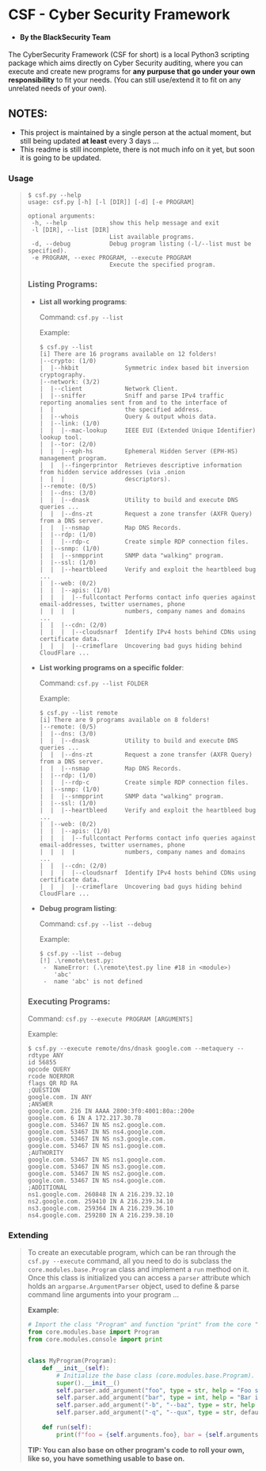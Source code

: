 # **CSF - Cyber Security Framework**
- #### By the **Black**Security Team
The CyberSecurity Framework (CSF for short) is a local Python3 scripting package which aims directly on Cyber Security auditing, where you can execute and create new programs for **any purpuse that go under your own responsibility** to fit your needs. (You can still use/extend it to fit on any unrelated needs of your own).

## NOTES:
- This project is maintained by a single person at the actual moment, but still being updated **at least** every 3 days ...
- This readme is still incomplete, there is not much info on it yet, but soon it is going to be updated.

### **Usage**
> ```
> $ csf.py --help
> usage: csf.py [-h] [-l [DIR]] [-d] [-e PROGRAM]
> 
> optional arguments:
>  -h, --help            show this help message and exit
>  -l [DIR], --list [DIR]
>                        List available programs.
>  -d, --debug           Debug program listing (-l/--list must be specified).
>  -e PROGRAM, --exec PROGRAM, --execute PROGRAM
>                        Execute the specified program.
> ```
> ### **Listing Programs**:
> - **List all working programs**:
>   
>   Command:
>   ```csf.py --list```
>   
>   Example:
>   ```
>   $ csf.py --list
>   [i] There are 16 programs available on 12 folders!
>   |--crypto: (1/0)
>   |  |--hkbit             Symmetric index based bit inversion cryptography.
>   |--network: (3/2)
>   |  |--client            Network Client.
>   |  |--sniffer           Sniff and parse IPv4 traffic reporting anomalies sent from and to the interface of
>   |  |                    the specified address.
>   |  |--whois             Query & output whois data.
>   |  |--link: (1/0)
>   |  |  |--mac-lookup     IEEE EUI (Extended Unique Identifier) lookup tool.
>   |  |--tor: (2/0)
>   |  |  |--eph-hs         Ephemeral Hidden Server (EPH-HS) management program.
>   |  |  |--fingerprintor  Retrieves descriptive information from hidden service addresses (via .onion
>   |  |  |                 descriptors).
>   |--remote: (0/5)
>   |  |--dns: (3/0)
>   |  |  |--dnask          Utility to build and execute DNS queries ...
>   |  |  |--dns-zt         Request a zone transfer (AXFR Query) from a DNS server.
>   |  |  |--nsmap          Map DNS Records.
>   |  |--rdp: (1/0)
>   |  |  |--rdp-c          Create simple RDP connection files.
>   |  |--snmp: (1/0)
>   |  |  |--snmpprint      SNMP data "walking" program.
>   |  |--ssl: (1/0)
>   |  |  |--heartbleed     Verify and exploit the heartbleed bug ...
>   |  |--web: (0/2)
>   |  |  |--apis: (1/0)
>   |  |  |  |--fullcontact Performs contact info queries against email-addresses, twitter usernames, phone
>   |  |  |  |              numbers, company names and domains ...
>   |  |  |--cdn: (2/0)
>   |  |  |  |--cloudsnarf  Identify IPv4 hosts behind CDNs using certificate data.
>   |  |  |  |--crimeflare  Uncovering bad guys hiding behind CloudFlare ...
>   ```
> - **List working programs on a specific folder**:
>   
>   Command:
>   ```csf.py --list FOLDER```
>   
>   Example:
>   ```
>   $ csf.py --list remote
>   [i] There are 9 programs available on 8 folders!
>   |--remote: (0/5)
>   |  |--dns: (3/0)
>   |  |  |--dnask          Utility to build and execute DNS queries ...
>   |  |  |--dns-zt         Request a zone transfer (AXFR Query) from a DNS server.
>   |  |  |--nsmap          Map DNS Records.
>   |  |--rdp: (1/0)
>   |  |  |--rdp-c          Create simple RDP connection files.
>   |  |--snmp: (1/0)
>   |  |  |--snmpprint      SNMP data "walking" program.
>   |  |--ssl: (1/0)
>   |  |  |--heartbleed     Verify and exploit the heartbleed bug ...
>   |  |--web: (0/2)
>   |  |  |--apis: (1/0)
>   |  |  |  |--fullcontact Performs contact info queries against email-addresses, twitter usernames, phone
>   |  |  |  |              numbers, company names and domains ...
>   |  |  |--cdn: (2/0)
>   |  |  |  |--cloudsnarf  Identify IPv4 hosts behind CDNs using certificate data.
>   |  |  |  |--crimeflare  Uncovering bad guys hiding behind CloudFlare ...
>   ```
> - **Debug program listing**:
>   
>   Command:
>   ```csf.py --list --debug```
>   
>   Example:
>   ```
>   $ csf.py --list --debug
>   [!] .\remote\test.py:
>    -  NameError: (.\remote\test.py line #18 in <module>)
>       'abc'
>    -  name 'abc' is not defined
>   ```
> 
> ### **Executing Programs**:
> Command:
> ```csf.py --execute PROGRAM [ARGUMENTS]```
> 
> Example:
> ```
> $ csf.py --execute remote/dns/dnask google.com --metaquery --rdtype ANY
> id 56855
> opcode QUERY
> rcode NOERROR
> flags QR RD RA
> ;QUESTION
> google.com. IN ANY
> ;ANSWER
> google.com. 216 IN AAAA 2800:3f0:4001:80a::200e
> google.com. 6 IN A 172.217.30.78
> google.com. 53467 IN NS ns2.google.com.
> google.com. 53467 IN NS ns4.google.com.
> google.com. 53467 IN NS ns3.google.com.
> google.com. 53467 IN NS ns1.google.com.
> ;AUTHORITY
> google.com. 53467 IN NS ns1.google.com.
> google.com. 53467 IN NS ns3.google.com.
> google.com. 53467 IN NS ns2.google.com.
> google.com. 53467 IN NS ns4.google.com.
> ;ADDITIONAL
> ns1.google.com. 260848 IN A 216.239.32.10
> ns2.google.com. 259410 IN A 216.239.34.10
> ns3.google.com. 259364 IN A 216.239.36.10
> ns4.google.com. 259280 IN A 216.239.38.10
> ```

### **Extending**
> To create an executable program, which can be ran through the `csf.py --execute` command, all you need to do is subclass the `core.modules.base.Program` class and implement a `run` method on it. Once this class is initialized you can access a `parser` attribute which holds an `argparse.ArgumentParser` object, used to define & parse command line arguments into your program ...
>
> **Example**:
> ```python
> # Import the class "Program" and function "print" from the core "base" and "console" modules.
> from core.modules.base import Program
> from core.modules.console import print
> 
> 
> class MyProgram(Program):
>     def __init__(self):
>         # Initialize the base class (core.modules.base.Program).
>         super().__init__()
>         self.parser.add_argument("foo", type = str, help = "Foo str.")
>         self.parser.add_argument("bar", type = int, help = "Bar int.")
>         self.parser.add_argument("-b", "--baz", type = str, help = "Baz str.")
>         self.parser.add_argument("-q", "--qux", type = str, default = "Quux", help = "Qux str.")
>     
>     def run(self):
>         print(f"foo = {self.arguments.foo}, bar = {self.arguments.bar}, baz = {self.arguments.baz}, qux = {self.arguments.qux}")
> ```
> **TIP: You can also base on other program's code to roll your own, like so, you have something usable to base on.**

